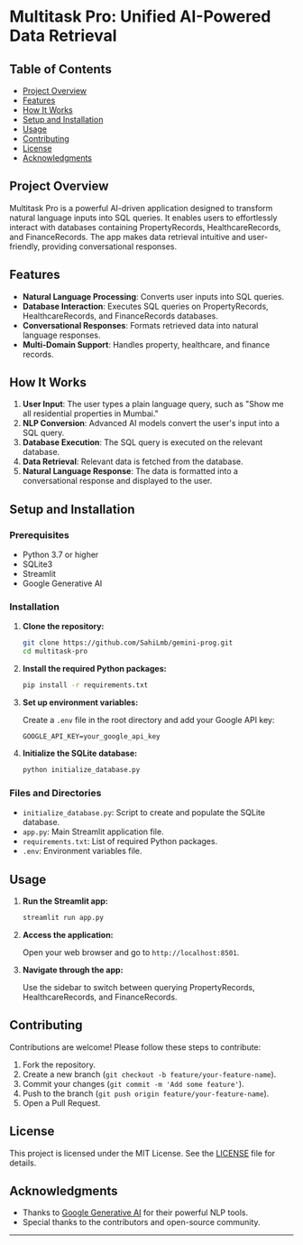 # Multitask Pro: Unified AI-Powered Data Retrieval

## Table of Contents

- [Project Overview](#project-overview)
- [Features](#features)
- [How It Works](#how-it-works)
- [Setup and Installation](#setup-and-installation)
- [Usage](#usage)
- [Contributing](#contributing)
- [License](#license)
- [Acknowledgments](#acknowledgments)

## Project Overview

Multitask Pro is a powerful AI-driven application designed to transform natural language inputs into SQL queries. It enables users to effortlessly interact with databases containing PropertyRecords, HealthcareRecords, and FinanceRecords. The app makes data retrieval intuitive and user-friendly, providing conversational responses.

## Features

- **Natural Language Processing**: Converts user inputs into SQL queries.
- **Database Interaction**: Executes SQL queries on PropertyRecords, HealthcareRecords, and FinanceRecords databases.
- **Conversational Responses**: Formats retrieved data into natural language responses.
- **Multi-Domain Support**: Handles property, healthcare, and finance records.

## How It Works

1. **User Input**: The user types a plain language query, such as "Show me all residential properties in Mumbai."
2. **NLP Conversion**: Advanced AI models convert the user's input into a SQL query.
3. **Database Execution**: The SQL query is executed on the relevant database.
4. **Data Retrieval**: Relevant data is fetched from the database.
5. **Natural Language Response**: The data is formatted into a conversational response and displayed to the user.

## Setup and Installation

### Prerequisites

- Python 3.7 or higher
- SQLite3
- Streamlit
- Google Generative AI

### Installation

1. **Clone the repository:**

    ```sh
    git clone https://github.com/SahiLmb/gemini-prog.git
    cd multitask-pro
    ```

2. **Install the required Python packages:**

    ```sh
    pip install -r requirements.txt
    ```

3. **Set up environment variables:**

    Create a `.env` file in the root directory and add your Google API key:

    ```env
    GOOGLE_API_KEY=your_google_api_key
    ```

4. **Initialize the SQLite database:**

    ```sh
    python initialize_database.py
    ```

### Files and Directories

- `initialize_database.py`: Script to create and populate the SQLite database.
- `app.py`: Main Streamlit application file.
- `requirements.txt`: List of required Python packages.
- `.env`: Environment variables file.

## Usage

1. **Run the Streamlit app:**

    ```sh
    streamlit run app.py
    ```

2. **Access the application:**

    Open your web browser and go to `http://localhost:8501`.

3. **Navigate through the app:**

    Use the sidebar to switch between querying PropertyRecords, HealthcareRecords, and FinanceRecords.

## Contributing

Contributions are welcome! Please follow these steps to contribute:

1. Fork the repository.
2. Create a new branch (`git checkout -b feature/your-feature-name`).
3. Commit your changes (`git commit -m 'Add some feature'`).
4. Push to the branch (`git push origin feature/your-feature-name`).
5. Open a Pull Request.

## License

This project is licensed under the MIT License. See the [LICENSE](LICENSE) file for details.

## Acknowledgments

- Thanks to [Google Generative AI](https://ai.google/) for their powerful NLP tools.
- Special thanks to the contributors and open-source community.

---
